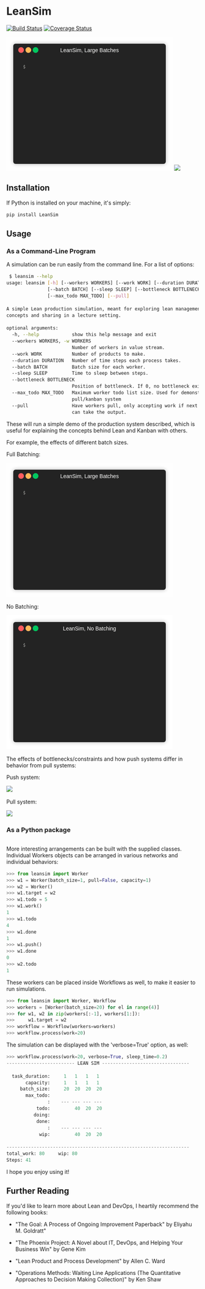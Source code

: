 # LeanSim

[![Build Status](https://travis-ci.org/nickdelgrosso/LeanSim.svg?branch=master)](https://travis-ci.org/nickdelgrosso/LeanSim)
[![Coverage Status](https://coveralls.io/repos/github/nickdelgrosso/LeanSim/badge.svg?branch=master)](https://coveralls.io/github/nickdelgrosso/LeanSim?branch=master)

![](vids/batch20.gif)
![](vids/pull.gif)

## Installation

If Python is installed on your machine, it's simply:
```bash
pip install LeanSim
```

## Usage

### As a Command-Line Program

A simulation can be run easily from the command line. For a list of options:

```bash
 $ leansim --help
usage: leansim [-h] [--workers WORKERS] [--work WORK] [--duration DURATION]
               [--batch BATCH] [--sleep SLEEP] [--bottleneck BOTTLENECK]
               [--max_todo MAX_TODO] [--pull]

A simple Lean production simulation, meant for exploring lean management
concepts and sharing in a lecture setting.

optional arguments:
  -h, --help            show this help message and exit
  --workers WORKERS, -w WORKERS
                        Number of workers in value stream.
  --work WORK           Number of products to make.
  --duration DURATION   Number of time steps each process takes.
  --batch BATCH         Batch size for each worker.
  --sleep SLEEP         Time to sleep between steps.
  --bottleneck BOTTLENECK
                        Position of bottleneck. If 0, no bottleneck exists.
  --max_todo MAX_TODO   Maximum worker todo list size. Used for demonstrating
                        pull/kanban system
  --pull                Have workers pull, only accepting work if next worker
                        can take the output.

```
    
These will run a simple demo of the production system described, which is useful for explaining the concepts behind Lean and Kanban with others.

For example, the effects of different batch sizes.

Full Batching:

![](vids/batch20.gif)

No Batching:

![](vids/nobatch.gif)

The effects of bottlenecks/constraints and how push systems differ in behavior from pull systems:

Push system:

![](vids/bottleneck.gif)

Pull system:

![](vids/pull.gif)


### As a Python package

```python

```

More interesting arrangements can be built with the supplied classes. Individual Workers objects can be arranged in various networks
and individual behaviors:
 
```python
>>> from leansim import Worker
>>> w1 = Worker(batch_size=1, pull=False, capacity=1)
>>> w2 = Worker()
>>> w1.target = w2
>>> w1.todo = 5
>>> w1.work()
1
>>> w1.todo
4
>>> w1.done
1
>>> w1.push()
>>> w1.done
0
>>> w2.todo
1
```

These workers can be placed inside Workflows as well, to make it easier to run simulations.
```python
>>> from leansim import Worker, Workflow
>>> workers = [Worker(batch_size=20) for el in range(4)]
>>> for w1, w2 in zip(workers[:-1], workers[1:]):
>>>     w1.target = w2
>>> workflow = Workflow(workers=workers)
>>> workflow.process(work=20)
```

The simulation can be displayed with the 'verbose=True' option, as well:
```python
>>> workflow.process(work=20, verbose=True, sleep_time=0.2)
------------------------- LEAN SIM --------------------------------

  task_duration:	 1	 1	 1	 1
       capacity:	 1	 1	 1	 1
     batch_size:	 20	 20	 20	 20
       max_todo:	  	  	  	  
               :	---	---	---	---
           todo:	  	 40	 20	 20
          doing:	  	  	  	  
           done:	  	  	  	  
               :	---	---	---	---
            wip:	  	 40	 20	 20

-------------------------------------------------------------------
total_work: 80     wip: 80     
Steps: 41


```

I hope you enjoy using it!  

## Further Reading

If you'd like to learn more about Lean and DevOps, I heartily recommend the following books:

  - "The Goal: A Process of Ongoing Improvement Paperback" by Eliyahu M. Goldratt"
  
  - "The Phoenix Project: A Novel about IT, DevOps, and Helping Your Business Win" by Gene Kim
  
  - "Lean Product and Process Development" by Allen C. Ward
  
  - "Operations Methods: Waiting Line Applications (The Quantitative Approaches to Decision Making Collection)" by Ken Shaw 
  
  